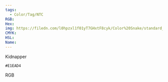 ```yaml
---
tags:
  - Color/Tag/NTC
RGB:
Hex:
img: https://filedn.com/l0hpzxl1f01yT7GHxtF8cyk/Color%20Snake/standard_csv_to_svg/E1EAD4.svg
CMYK:
HSL:
Name:
---
```

Kidnapper
```palette
#E1EAD4
```
RGB
